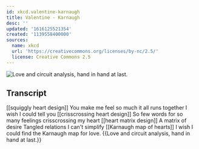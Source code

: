 ```yaml
---
id: xkcd.valentine-karnaugh
title: Valentine - Karnaugh
desc: ''
updated: '1616125521354'
created: '1139558400000'
sources:
  name: xkcd
  url: 'https://creativecommons.org/licenses/by-nc/2.5/'
  license: Creative Commons 2.5
---
```

![Love and circuit analysis, hand in hand at last.](https://imgs.xkcd.com/comics/karnaugh.jpg)

## Transcript
[[squiggly heart design]]
You make me feel so
much it all runs together
I wish I could tell you
[[crisscrossing heart design]]
So few words
for so many feelings
crisscrossing my heart
[[heart matrix design]]
A matrix of desire
Tangled relations
I can't simplify
[[Karnaugh map of hearts]]
I wish I could find
the Karnaugh map
for love.
{{Love and circuit analysis, hand in hand at last.}}
